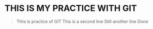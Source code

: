 # THIS IS MY PRACTICE WITH GIT

>THis is practice of GIT
>This is a second line
>Still another line
>Done 
